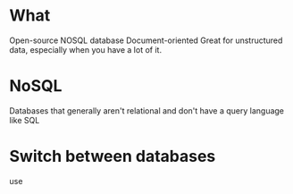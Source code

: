# What
  Open-source NOSQL database
  Document-oriented
  Great for unstructured data, especially when you have a lot of it.

# NoSQL
  Databases that generally aren't relational and don't have a query language like SQL

# Switch between databases
  use <db name>
